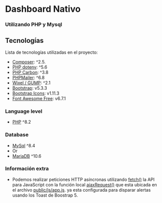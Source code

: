 # Dashboard Nativo

### Utilizando **PHP y Mysql**

## Tecnologías

Lista de tecnologías utilizadas en el proyecto:

* [Composer](https://getcomposer.org/): ^2.5.
* [PHP dotenv](https://github.com/vlucas/phpdotenv): ^5.6
* [PHP Carbon](https://carbon.nesbot.com/): ^3.8
* [PHPMailer](https://packagist.org/packages/phpmailer/phpmailer): ^6.8
* [Wixel / GUMP](https://github.com/Wixel/GUMP): ^2.1
* [Bootstrap](https://getbootstrap.com/): v5.3.3
* [Bootstrap Icons](https://icons.getbootstrap.com/): v1.11.3
* [Font Awesome Free](https://fontawesome.com): v6.7.1

### Language level

* [PHP](https://www.php.net/) ^8.2

### Database

* [MySql]() ^8.4
* Or
* [MariaDB](https://mariadb.org/) ^10.6

### Información extra

* Podemos realizar peticiones HTTP asíncronas utilizando [fetch()](#información-extra) la API para JavaScript con la función local [ajaxRequest()](public/js/app.js) que esta ubicada en el archivo [public/js/app.js](public/js/app.js). ya esta configurada para disparar alertas usando los Toast de Boostrap 5.
